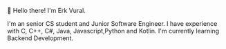 🥳 Hello there! I'm Erk Vural.

I'm an senior CS student and Junior Software Engineer.
I have experience with C, C++, C#, Java, Javascript,Python and Kotlin.
I'm currently learning Backend Development. 
